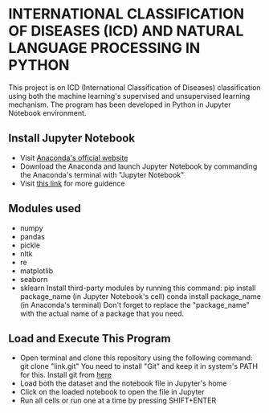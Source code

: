 # INTERNATIONAL CLASSIFICATION OF DISEASES (ICD) AND NATURAL LANGUAGE PROCESSING IN PYTHON
This project is on ICD (International Classification of Diseases) classification using both the machine learning's supervised and unsupervised learning mechanism. The program has been developed in Python in Jupyter Notebook environment.

## Install Jupyter Notebook
- Visit [Anaconda's official website](https://www.anaconda.com/download)
- Download the Anaconda and launch Jupyter Notebook by commanding the Anaconda's terminal with "Jupyter Notebook"
- Visit [this link](https://test-jupyter.readthedocs.io/en/latest/install.html) for more guidence

## Modules used
- numpy
- pandas
- pickle
- nltk
- re
- matplotlib
- seaborn
- sklearn
Install third-party modules by running this command:
  pip install package_name (in Jupyter Notebook's cell)
  conda install package_name (in Anaconda's terminal)
Don't forget to replace the "package_name" with the actual name of a package that you need.

## Load and Execute This Program
- Open terminal and clone this repository using the following command:
  git clone "link.git"
  You need to install "Git" and keep it in system's PATH for this. Install git from [here](https://git-scm.com/downloads)
- Load both the dataset and the notebook file in Jupyter's home
- Click on the loaded notebook to open the file in Jupyter
- Run all cells or run one at a time by pressing SHIFT+ENTER

